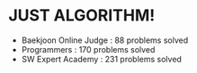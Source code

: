 # JUST ALGORITHM!

- Baekjoon Online Judge : 88 problems solved
- Programmers : 170 problems solved
- SW Expert Academy : 231 problems solved
